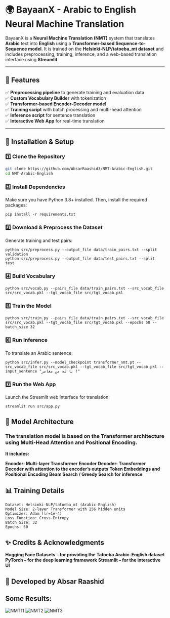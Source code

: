 # 🌍 BayaanX - Arabic to English Neural Machine Translation

BayaanX is a **Neural Machine Translation (NMT)** system that translates **Arabic** text into **English** using a **Transformer-based Sequence-to-Sequence model**. It is trained on the **Helsinki-NLP/tatoeba_mt dataset** and includes preprocessing, training, inference, and a web-based translation interface using **Streamlit**.

---

## 📌 Features

✅ **Preprocessing pipeline** to generate training and evaluation data  
✅ **Custom Vocabulary Builder** with tokenization  
✅ **Transformer-based Encoder-Decoder model**  
✅ **Training script** with batch processing and multi-head attention  
✅ **Inference script** for sentence translation  
✅ **Interactive Web App** for real-time translation  


---

## 🚀 Installation & Setup

### 1️⃣ Clone the Repository
```bash
git clone https://github.com/AbsarRaashid3/NMT-Arabic-English.git
cd NMT-Arabic-English
```
### 2️⃣ Install Dependencies
Make sure you have Python 3.8+ installed. Then, install the required packages:
```
pip install -r requirements.txt
```
### 3️⃣ Download & Preprocess the Dataset
Generate training and test pairs:
```
python src/preprocess.py --output_file data/train_pairs.txt --split validation
python src/preprocess.py --output_file data/test_pairs.txt --split test
```
### 4️⃣ Build Vocabulary
```
python src/vocab.py --pairs_file data/train_pairs.txt --src_vocab_file src/src_vocab.pkl --tgt_vocab_file src/tgt_vocab.pkl
```
### 5️⃣ Train the Model
```
python src/train.py --pairs_file data/train_pairs.txt --src_vocab_file src/src_vocab.pkl --tgt_vocab_file src/tgt_vocab.pkl --epochs 50 --batch_size 32
```
### 6️⃣ Run Inference
To translate an Arabic sentence:
```
python src/infer.py --model_checkpoint transformer_nmt.pt --src_vocab_file src/src_vocab.pkl --tgt_vocab_file src/tgt_vocab.pkl --input_sentence "يا له من مغامر !"
```
### 7️⃣ Run the Web App
Launch the Streamlit web interface for translation:
```
streamlit run src/app.py
```

## 🎯 Model Architecture
### The translation model is based on the Transformer architecture using Multi-Head Attention and Positional Encoding.

**It includes:**

**Encoder: Multi-layer Transformer Encoder**
**Decoder: Transformer Decoder with attention to the encoder’s outputs**
**Token Embeddings and Positional Encoding**
**Beam Search / Greedy Search for inference**

## 📊 Training Details
```
Dataset: Helsinki-NLP/tatoeba_mt (Arabic-English)
Model Size: 2-layer Transformer with 256 hidden units
Optimizer: Adam (lr=1e-4)
Loss Function: Cross-Entropy
Batch Size: 32
Epochs: 50
```

## ✨ Credits & Acknowledgments
**Hugging Face Datasets – for providing the Tatoeba Arabic-English dataset**
**PyTorch – for the deep learning framework**
**Streamlit – for the interactive UI**
## 📌 Developed by Absar Raashid 

## Some Results:
![NMT11](https://github.com/user-attachments/assets/42ee6e77-0332-437a-9977-44f5cbf44c90)
![NMT2](https://github.com/user-attachments/assets/976e2826-b7e9-4cb4-9ef7-bb954297b185)
![NMT3](https://github.com/user-attachments/assets/2388f474-6008-4561-9b20-5af48ab489ba)


